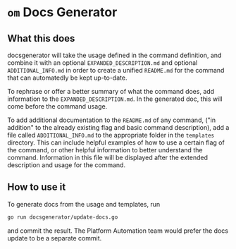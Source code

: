 # `om` Docs Generator

## What this does

docsgenerator will take the usage defined in the command definition,
and combine it with an optional 
`EXPANDED_DESCRIPTION.md` and optional `ADDITIONAL_INFO.md` 
in order to create a unified `README.md` for the command
that can automatedly be kept up-to-date.

To rephrase or offer a better summary of what the command does,
add information to the `EXPANDED_DESCRIPTION.md`.
In the generated doc, this will come before the command usage.

To add additional documentation to the `README.md` of any command, 
("in addition" to the already existing flag 
and basic command description),
add a file called `ADDITIONAL_INFO.md`
to the appropriate folder in the `templates` directory.
This can include helpful examples of 
how to use a certain flag of the command,
or other helpful information to better understand the command.
Information in this file will be displayed
after the extended description and usage for the command.

## How to use it

To generate docs from the usage and templates, run
```bash
go run docsgenerator/update-docs.go
```
and commit the result. 
The Platform Automation team would prefer 
the docs update to be a separate commit.